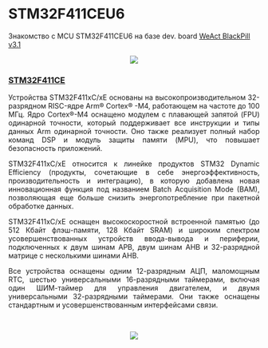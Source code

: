 # STM32F411CEU6
Знакомство с MCU STM32F411CEU6 на базе dev. board [WeAct BlackPill v3.1](https://aliexpress.ru/item/1005001456186625.html?ysclid=m1y10a92a8302809099&sku_id=12000034304092618)

<p align="center">
  <img src="https://github.com/user-attachments/assets/8d919f55-924e-442f-bc23-38516239b58c">
</p>

### [STM32F411CE](https://www.st.com/en/microcontrollers-microprocessors/stm32f411ce.html)

<p align="justify">
Устройства STM32F411xC/xE основаны на высокопроизводительном 32-разрядном RISC-ядре Arm® Cortex® -M4, работающем на частоте до 100 МГц. Ядро Cortex®-M4 оснащено модулем с плавающей запятой (FPU) одинарной точности, который поддерживает все инструкции и типы данных Arm одинарной точности. Оно также реализует полный набор команд DSP и модуль защиты памяти (MPU), что повышает безопасность приложений.
</p>
<p align="justify">
STM32F411xC/xE относится к линейке продуктов STM32 Dynamic Efficiency (продукты, сочетающие в себе энергоэффективность, производительность и интеграцию), в которую добавлена новая инновационная функция под названием Batch Acquisition Mode (BAM), позволяющая еще больше снизить энергопотребление при пакетной обработке данных.
</p>
<p align="justify">
STM32F411xC/xE оснащен высокоскоростной встроенной памятью (до 512 Кбайт флэш-памяти, 128 Кбайт SRAM) и широким спектром усовершенствованных устройств ввода-вывода и периферии, подключенных к двум шинам APB, двум шинам AHB и 32-разрядной матрице с несколькими шинами AHB.
</p>
<p align="justify">
Все устройства оснащены одним 12-разрядным АЦП, маломощным RTC, шестью универсальными 16-разрядными таймерами, включая один ШИМ-таймер для управления двигателем, и двумя универсальными 32-разрядными таймерами. Они также оснащены стандартным и усовершенствованным интерфейсами связи.
</p>
<br>
<p align="center">
  <img src="https://github.com/user-attachments/assets/b8a7bebf-0bb1-446c-94bd-a0777dd54c40">
</p>
